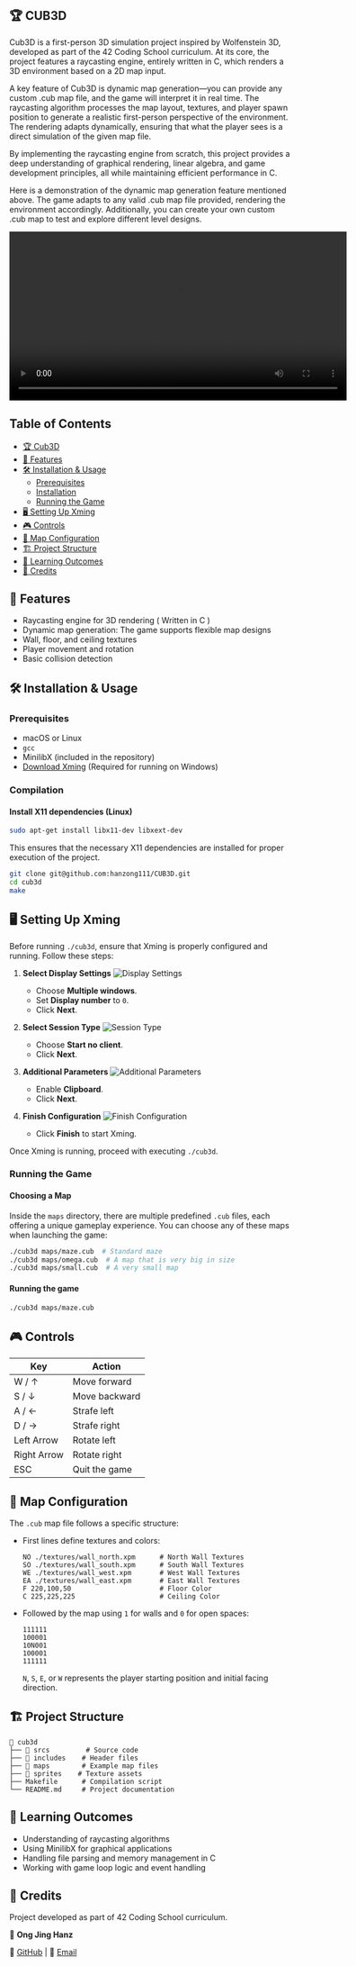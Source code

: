 ## 🏆 CUB3D
Cub3D is a first-person 3D simulation project inspired by Wolfenstein 3D, developed as part of the 42 Coding School curriculum. At its core, the project features a raycasting engine, entirely written in C, which renders a 3D environment based on a 2D map input.

A key feature of Cub3D is dynamic map generation—you can provide any custom .cub map file, and the game will interpret it in real time. The raycasting algorithm processes the map layout, textures, and player spawn position to generate a realistic first-person perspective of the environment. The rendering adapts dynamically, ensuring that what the player sees is a direct simulation of the given map file.

By implementing the raycasting engine from scratch, this project provides a deep understanding of graphical rendering, linear algebra, and game development principles, all while maintaining efficient performance in C.

Here is a demonstration of the dynamic map generation feature mentioned above. The game adapts to any valid .cub map file provided, rendering the environment accordingly. Additionally, you can create your own custom .cub map to test and explore different level designs.

<video width="600" controls>
  <source src="readme_utils/diff_maps.mp4" type="video/mp4">
  Your browser does not support the video tag.
</video>

## Table of Contents

- [🏆 Cub3D](#-42-school---cub3d)
- [🚀 Features](#-features)
- [🛠️ Installation & Usage](#️-installation--usage)
  - [Prerequisites](#prerequisites)
  - [Installation](#installation)
  - [Running the Game](#running-the-game)
- [🖥️ Setting Up Xming](#️-setting-up-xming)
- [🎮 Controls](#-controls)
- [📜 Map Configuration](#-map-configuration)
- [🏗️ Project Structure](#️-project-structure)
- [📌 Learning Outcomes](#-learning-outcomes)
- [📜 Credits](#-credits)

## 🚀 Features

- Raycasting engine for 3D rendering ( Written in C )
- Dynamic map generation: The game supports flexible map designs
- Wall, floor, and ceiling textures
- Player movement and rotation
- Basic collision detection

## 🛠️ Installation & Usage

### Prerequisites

- macOS or Linux
- `gcc`
- MinilibX (included in the repository)
- [Download Xming](https://sourceforge.net/projects/xming/) (Required for running on Windows)

### Compilation
#### Install X11 dependencies (Linux)
```bash
sudo apt-get install libx11-dev libxext-dev
```
This ensures that the necessary X11 dependencies are installed for proper execution of the project.

```bash
git clone git@github.com:hanzong111/CUB3D.git
cd cub3d
make
```

## 🖥️ Setting Up Xming

Before running `./cub3d`, ensure that Xming is properly configured and running. Follow these steps:

1. **Select Display Settings**
   ![Display Settings](./readme_utils/Xming_1.png)
   - Choose **Multiple windows**.
   - Set **Display number** to `0`.
   - Click **Next**.

2. **Select Session Type**
   ![Session Type](./readme_utils/Xming_2.png)
   - Choose **Start no client**.
   - Click **Next**.

3. **Additional Parameters**
   ![Additional Parameters](./readme_utils/Xming_3.png)
   - Enable **Clipboard**.
   - Click **Next**.

4. **Finish Configuration**
   ![Finish Configuration](./readme_utils/Xming_4.png)
   - Click **Finish** to start Xming.

Once Xming is running, proceed with executing `./cub3d`.

### Running the Game
#### Choosing a Map
Inside the `maps` directory, there are multiple predefined `.cub` files, each offering a unique gameplay experience. You can choose any of these maps when launching the game:

```bash
./cub3d maps/maze.cub  # Standard maze
./cub3d maps/omega.cub  # A map that is very big in size
./cub3d maps/small.cub  # A very small map 
```
#### Running the game 

```bash
./cub3d maps/maze.cub
```

## 🎮 Controls

| Key         | Action       |
|------------|-------------|
| W / ↑      | Move forward |
| S / ↓      | Move backward |
| A / ←      | Strafe left  |
| D / →      | Strafe right |
| Left Arrow | Rotate left  |
| Right Arrow| Rotate right |
| ESC        | Quit the game |

## 📜 Map Configuration

The `.cub` map file follows a specific structure:

- First lines define textures and colors:
  ```
  NO ./textures/wall_north.xpm      # North Wall Textures
  SO ./textures/wall_south.xpm      # South Wall Textures
  WE ./textures/wall_west.xpm       # West Wall Textures
  EA ./textures/wall_east.xpm       # East Wall Textures
  F 220,100,50                      # Floor Color
  C 225,225,225                     # Ceiling Color
  ```
- Followed by the map using `1` for walls and `0` for open spaces:
  ```
  111111
  100001
  10N001
  100001
  111111
  ```
  `N`, `S`, `E`, or `W` represents the player starting position and initial facing direction.

## 🏗️ Project Structure

```
📂 cub3d
├── 📂 srcs         # Source code
├── 📂 includes    # Header files
├── 📂 maps        # Example map files
├── 📂 sprites    # Texture assets
├── Makefile      # Compilation script
└── README.md     # Project documentation
```

## 📌 Learning Outcomes

- Understanding of raycasting algorithms
- Using MinilibX for graphical applications
- Handling file parsing and memory management in C
- Working with game loop logic and event handling

## 📜 Credits

Project developed as part of 42 Coding School curriculum.

👤 **Ong Jing Hanz**

📌 [GitHub](https://github.com/hanzong111) | 📧 [Email](mailto:hanzong111@gmail.com)
